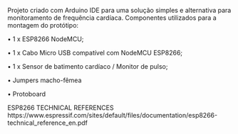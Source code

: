 Projeto criado com Arduino IDE para uma solução simples e alternativa para monitoramento de frequência cardíaca.
Componentes utilizados para a montagem do protótipo:
<p> •	1 x ESP8266 NodeMCU; </p>
<p> •	1 x Cabo Micro USB compatível com NodeMCU ESP8266; </p>
<p> •	1 x Sensor de batimento cardíaco / Monitor de pulso; </p>
<p> •	Jumpers macho-fêmea </p>
<p> • Protoboard </p>

<p> ESP8266 TECHNICAL REFERENCES https://www.espressif.com/sites/default/files/documentation/esp8266-technical_reference_en.pdf </p>
